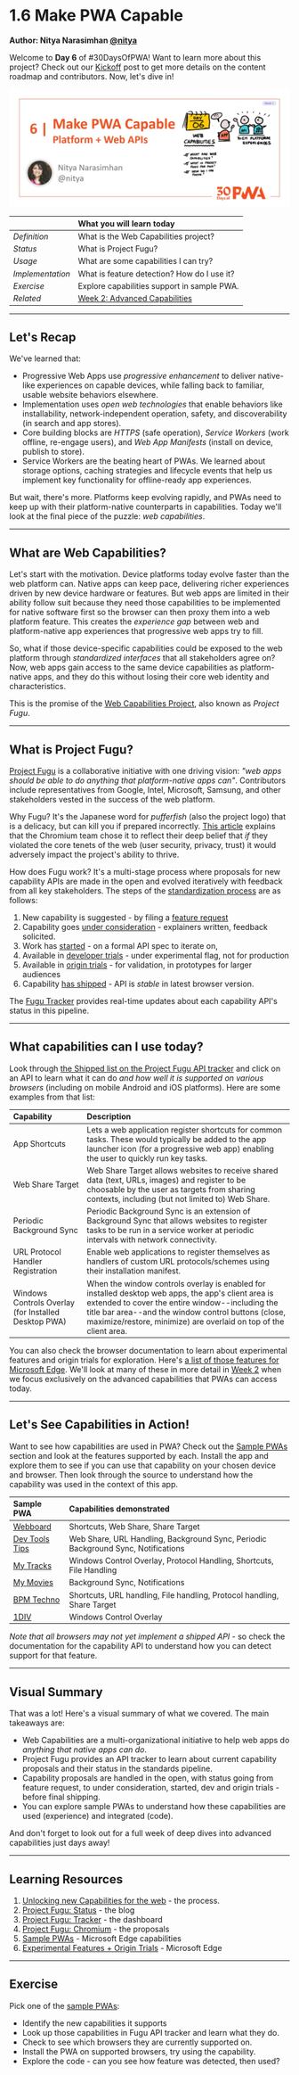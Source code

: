 # 1.6 Make PWA Capable

**Author: Nitya Narasimhan [@nitya](https://twitter.com/nitya)**

Welcome to **Day 6** of #30DaysOfPWA! Want to learn more about this project? Check out our [Kickoff](../kickoff.md) post to get more details on the content roadmap and contributors. Now, let's dive in!

![Welcome to Day 6. Make PWA Capable.](_media/day-06.jpg)

|  | What you will learn today |
|:--- |:---|
| _Definition_ | What is the Web Capabilities project? |
| _Status_ | What is Project Fugu? |
| _Usage_ | What are some capabilities I can try? |
| _Implementation_ | What is feature detection? How do I use it?  |
| _Exercise_ | Explore capabilities support in sample PWA. |
| _Related_ | [Week 2: Advanced Capabilities](../advanced-capabilities/) |

---

## Let's Recap

We've learned that:
 * Progressive Web Apps use _progressive enhancement_ to deliver native-like experiences on capable devices, while falling back to familiar, usable website behaviors elsewhere.
 * Implementation uses _open web technologies_ that enable behaviors like installability, network-independent operation, safety, and discoverability (in search and app stores).
 * Core building blocks are _HTTPS_ (safe operation), _Service Workers_ (work offline, re-engage users), and _Web App Manifests_ (install on device, publish to store). 
 * Service Workers are the beating heart of PWAs. We learned about storage options, caching strategies and lifecycle events that help us implement key functionality for offline-ready app experiences.

But wait, there's more. Platforms keep evolving rapidly, and PWAs need to keep up with their platform-native counterparts in capabilities. Today we'll look at the final piece of the puzzle: _web capabilities_.


---

## What are Web Capabilities?

Let's start with the motivation. Device platforms today evolve faster than the web platform can. Native apps can keep pace, delivering richer experiences driven by new device hardware or features. But web apps are limited in their ability follow suit because they need those capabilities to be implemented for native software first so the browser can then proxy them into a web platform feature. This creates the _experience gap_ between web and platform-native app experiences that progressive web apps try to fill.

So, what if those device-specific capabilities could be exposed to the web platform through _standardized interfaces_ that all stakeholders agree on? Now, web apps gain access to the same device capabilities as platform-native apps, and they do this without losing their core web identity and characteristics.

This is the promise of the [Web Capabilities Project](https://aka.ms/learn-PWA/30Days-1.6/developers.google.com/web/updates/capabilities), also known as _Project Fugu_. 

---

## What is Project Fugu?

[Project Fugu](https://aka.ms/learn-PWA/30Days-1.6/www.chromium.org/teams/web-capabilities-fugu) is a collaborative initiative with one driving vision: _"web apps should be able to do anything that platform-native apps can"_. Contributors include representatives from Google, Intel, Microsoft, Samsung, and other stakeholders vested in the success of the web platform.

Why Fugu? It's the Japanese word for _pufferfish_ (also the project logo) that is a delicacy, but can kill you if prepared incorrectly. [This article](https://aka.ms/learn-PWA/30Days-1.6/felixgerschau.com/web-capabilities-project-fugu-google) explains that the Chromium team chose it to reflect their deep belief that _if_ they violated the core tenets of the web (user security, privacy, trust) it would adversely impact the project's ability to thrive.

How does Fugu work? It's a multi-stage process where proposals for new capability APIs are made in the open and evolved iteratively with feedback from all key stakeholders. The steps of the [standardization process](https://aka.ms/learn-PWA/30Days-1.6/web.dev/fugu-status) are as follows:

 1. New capability is suggested - by filing a [feature request](https://aka.ms/learn-PWA/30Days-1.6/web.dev/fugu-status)
 2. Capability goes [under consideration](https://aka.ms/learn-PWA/30Days-1.6/fugu-tracker.web.app#under-consideration) - explainers written, feedback solicited.
 3. Work has [started](https://aka.ms/learn-PWA/30Days-1.6/fugu-tracker.web.app#started) - on a formal API spec to iterate on,
 4. Available in [developer trials](https://aka.ms/learn-PWA/30Days-1.6/fugu-tracker.web.app#developer-trial) - under experimental flag, not for production
 5. Available in [origin trials](https://aka.ms/learn-PWA/30Days-1.6/fugu-tracker.web.app#origin-trial) - for validation, in prototypes for larger audiences
 6. Capability [has shipped](https://aka.ms/learn-PWA/30Days-1.6/fugu-tracker.web.app#shipped) - API is _stable_ in latest browser version.

The [Fugu Tracker](https://aka.ms/learn-PWA/30Days-1.6/fugu-tracker.web.app) provides real-time updates about each capability API's status in this pipeline.

---

## What capabilities can I use today?

Look through [the Shipped list on the Project Fugu API tracker](https://aka.ms/learn-PWA/30Days-1.6/fugu-tracker.web.app#shipped) and click on an API to learn what it can do _and how well it is supported on various browsers_ (including on mobile Android and iOS platforms). Here are some examples from that list:

| Capability | Description |
|:---|:---|
| App Shortcuts | Lets a web application register shortcuts for common tasks. These would typically be added to the app launcher icon (for a progressive web app) enabling the user to quickly run key tasks. |
| Web Share Target | Web Share Target allows websites to receive shared data (text, URLs, images) and register to be choosable by the user as targets from sharing contexts, including (but not limited to) Web Share. |
| Periodic Background Sync | Periodic Background Sync is an extension of Background Sync that allows websites to register tasks to be run in a service worker at periodic intervals with network connectivity. |
| URL Protocol Handler Registration | Enable web applications to register themselves as handlers of custom URL protocols/schemes using their installation manifest. |
| Windows Controls Overlay (for Installed Desktop PWA) | When the window controls overlay is enabled for installed desktop web apps, the app's client area is extended to cover the entire window--including the title bar area--and the window control buttons (close, maximize/restore, minimize) are overlaid on top of the client area.|

You can also check the browser documentation to learn about experimental features and origin trials for exploration. Here's [a list of those features for Microsoft Edge](https://aka.ms/learn-PWA/30Days-1.6/docs.microsoft.com/en-us/microsoft-edge/progressive-web-apps-chromium/how-to/origin-trials#features-that-are-available-to-test). We'll look at many of these in more detail in [Week 2](../advanced-capabilities/) when we focus exclusively on the advanced capabilities that PWAs can access today. 


---

## Let's See Capabilities in Action!

Want to see how capabilities are used in PWA? Check out the [Sample PWAs](https://aka.ms/learn-PWA/30Days-1.6/docs.microsoft.com/en-us/microsoft-edge/progressive-web-apps-chromium/demo-pwas) section and look at the features supported by each. Install the app and explore them to see if you can use that capability on your chosen device and browser. Then look through the source to understand how the capability was used in the context of this app. 

| Sample PWA | Capabilities demonstrated |
|:---|:---|
|[Webboard](https://aka.ms/learn-PWA/30Days-1.6/docs.microsoft.com/en-us/microsoft-edge/progressive-web-apps-chromium/demo-pwas#webboard) | Shortcuts, Web Share, Share Target  |
| [Dev Tools Tips](https://aka.ms/learn-PWA/30Days-1.6/docs.microsoft.com/en-us/microsoft-edge/progressive-web-apps-chromium/demo-pwas#devtools-tips) | Web Share, URL Handling, Background Sync, Periodic Background Sync, Notifications |
| [My Tracks](https://aka.ms/learn-PWA/30Days-1.6/docs.microsoft.com/en-us/microsoft-edge/progressive-web-apps-chromium/demo-pwas#my-tracks) | Windows Control Overlay, Protocol Handling, Shortcuts, File Handling |
| [My Movies](https://aka.ms/learn-PWA/30Days-1.6/docs.microsoft.com/en-us/microsoft-edge/progressive-web-apps-chromium/demo-pwas#my-movies) | Background Sync, Notifications |
| [BPM Techno](https://aka.ms/learn-PWA/30Days-1.6/docs.microsoft.com/en-us/microsoft-edge/progressive-web-apps-chromium/demo-pwas#bpm-techno) | Shortcuts, URL handling, File handling, Protocol handling, Share Target|
| [1DIV](https://aka.ms/learn-PWA/30Days-1.6/docs.microsoft.com/en-us/microsoft-edge/progressive-web-apps-chromium/demo-pwas#1div)| Windows Control Overlay|

_Note that all browsers may not yet implement a shipped API_ - so check the documentation for the capability API to understand how you can detect support for that feature.

---

## Visual Summary

That was a lot! Here's a visual summary of what we covered. The main takeaways are:
 * Web Capabilities are a multi-organizational initiative to help web apps do _anything that native apps can do_.
 * Project Fugu provides an API tracker to learn about current capability proposals and their status in the standards pipeline.
 * Capability proposals are handled in the open, with status going from feature request, to under consideration, started, dev and origin trials - before final shipping.
 * You can explore sample PWAs to understand how these capabilities are used (experience) and integrated (code).

And don't forget to look out for a full week of deep dives into advanced capabilities just days away!

---

## Learning Resources

 1. [Unlocking new Capabilities for the web](https://aka.ms/learn-PWA/30Days-1.6/developers.google.com/web/updates/capabilities#process) - the process.
 2. [Project Fugu: Status](https://aka.ms/learn-PWA/30Days-1.6/web.dev/fugu-status) - the blog
 3. [Project Fugu: Tracker](https://aka.ms/learn-PWA/30Days-1.6/fugu-tracker.web.app#shipped) - the dashboard
 4. [Project Fugu: Chromium](https://bugs.chromium.org/p/chromium/issues/list?can=2&q=proj-fugu) - the proposals
 5. [Sample PWAs](https://aka.ms/learn-PWA/30Days-1.6/docs.microsoft.com/en-us/microsoft-edge/progressive-web-apps-chromium/demo-pwas) - Microsoft Edge capabilities
 6. [Experimental Features + Origin Trials](https://aka.ms/learn-PWA/30Days-1.6/docs.microsoft.com/en-us/microsoft-edge/progressive-web-apps-chromium/how-to/origin-trials) - Microsoft Edge

---

## Exercise

Pick one of the [sample PWAs](https://aka.ms/learn-PWA/30Days-1.6/docs.microsoft.com/en-us/microsoft-edge/progressive-web-apps-chromium/demo-pwas):
 * Identify the new capabilities it supports
 * Look up those capabilities in Fugu API tracker and learn what they do.
 * Check to see which browsers they are currently supported on.
 * Install the PWA on supported browsers, try using the capability.
 * Explore the code - can you see how feature was detected, then used?